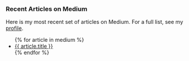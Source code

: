 <!--
I just do the basics. :)
-->

<h3>Recent Articles on Medium</h3>

Here is my most recent set of articles on Medium. For a full list, 
see my [profile](https://medium.com/@cfjedimaster).

<ul>
{% for article in medium %}
<li><a href="{{ article.link }}">{{ article.title }}</a></li>
{% endfor %}
</ul>